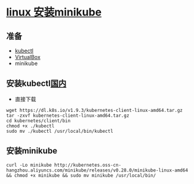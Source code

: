 # [linux 安装minikube](https://yq.aliyun.com/articles/221687)

## 准备
* [kubectl](https://kubernetes.io/docs/tasks/kubectl/install/?spm=a2c4e.11153940.blogcont221687.19.7dd57733bvicmQ)
* [VirtualBox](https://www.virtualbox.org/wiki/Downloads?spm=a2c4e.11153940.blogcont221687.23.7dd57733bvicmQ)
* minikube

## 安装kubectl[国内](https://blog.csdn.net/faryang/article/details/79427573)
* 直接下载
```
wget https://dl.k8s.io/v1.9.3/kubernetes-client-linux-amd64.tar.gz
tar -zxvf kubernetes-client-linux-amd64.tar.gz
cd kubernetes/client/bin
chmod +x ./kubectl
sudo mv ./kubectl /usr/local/bin/kubectl
```
## 安装minikube
```
curl -Lo minikube http://kubernetes.oss-cn-hangzhou.aliyuncs.com/minikube/releases/v0.28.0/minikube-linux-amd64 && chmod +x minikube && sudo mv minikube /usr/local/bin/
```